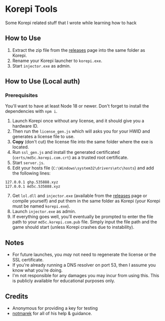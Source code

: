 # Korepi Tools

Some Korepi related stuff that I wrote while learning how to hack

## How to Use

1. Extract the zip file from the [releases](https://github.com/fadillzzz/korepi-tools/releases) page into the same folder as Korepi.
2. Rename your Korepi launcher to `korepi.exe`.
3. Start `injector.exe` as admin.

## How to Use (Local auth)

### Prerequisites

You'll want to have at least Node 18 or newer. Don't forget to install the dependencies with `npm i`.

1. Launch Korepi once without any license, and it should give you a hardware ID.
2. Then run the `license_gen.js` which will asks you for your HWID and generates a license file to use.
3. **Copy** (don't cut) the license file into the same folder where the exe is located.
4. Run `ssl_gen.js` and install the generated certificated (`certs/md5c.korepi.com.crt`) as a trusted root certificate.
5. Start `server.js`.
6. Edit your hosts file (`C:\Windows\system32\drivers\etc\hosts`) and add the following lines:
```
127.0.0.1 ghp.535888.xyz
127.0.0.1 md5c.535888.xyz
```
7. Get `lol.dll` and `injector.exe` (available from the [releases](https://github.com/fadillzzz/korepi-tools/releases) page or compile yourself) and put them in the same folder as Korepi (your Korepi must be named `korepi.exe`).
8. Launch `injector.exe` as admin.
9. If everything goes well, you'll eventually be prompted to enter the file path to your `md5c.korepi.com.pub` file. Simply input the file path and the game should start (unless Korepi crashes due to instability).

## Notes
- For future launches, you *may* not need to regenerate the license or the SSL certificate.
- If you're already running a DNS resolver on port 53, then I assume you know what you're doing.
- I'm not responsible for any damages you may incur from using this. This is publicly available for educational purposes only.

## Credits

- Anonymous for providing a key for testing
- [notmarek](https://github.com/notmarek) for all of his help & guidance.
